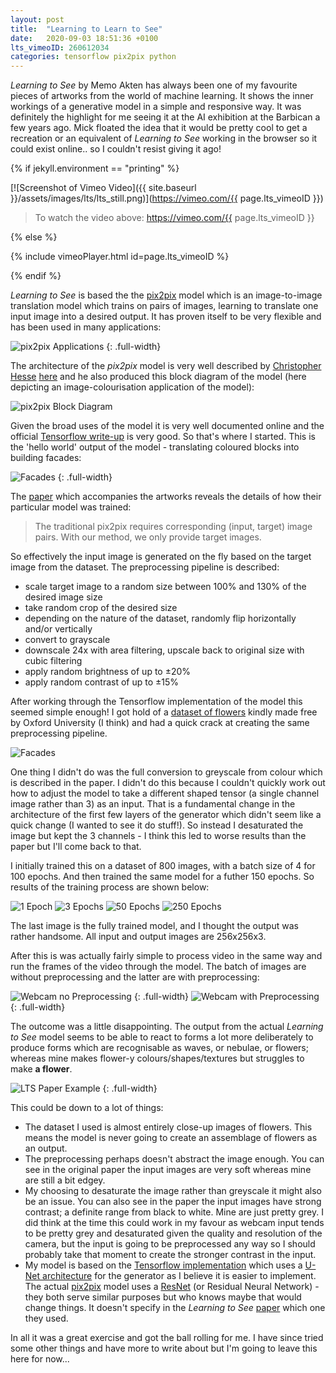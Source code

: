 ```yaml
---
layout: post
title:  "Learning to Learn to See"
date:   2020-09-03 18:51:36 +0100
lts_vimeoID: 260612034
categories: tensorflow pix2pix python
---
```


_Learning to See_ by Memo Akten has always been one of my favourite pieces of artworks from the world of machine learning. It shows the inner workings of a generative model in a simple and responsive way. It was definitely the highlight for me seeing it at the AI exhibition at the Barbican a few years ago. Mick floated the idea that it would be pretty cool to get a recreation or an equivalent of _Learning to See_ working in the browser so it could exist online.. so I couldn't resist giving it ago!

{% if jekyll.environment == "printing" %}

[![Screenshot of Vimeo Video]({{ site.baseurl }}/assets/images/lts/lts_still.png)](https://vimeo.com/{{ page.lts_vimeoID }})

> To watch the video above: https://vimeo.com/{{ page.lts_vimeoID }}

{% else %}

{% include vimeoPlayer.html id=page.lts_vimeoID %}

{% endif %}

_Learning to See_ is based the the [pix2pix][p2p] model which is an image-to-image translation model which trains on pairs of images, learning to translate one input image into a desired output. It has proven itself to be very flexible and has been used in many applications:

![pix2pix Applications](https://phillipi.github.io/pix2pix/images/teaser_v3.jpg)
{: .full-width}

The architecture of the _pix2pix_ model is very well described by [Christopher Hesse](https://twitter.com/christophrhesse) [here](https://affinelayer.com/pix2pix/) and he also produced this block diagram of the model (here depicting an image-colourisation application of the model):

![pix2pix Block Diagram]({{site.baseurl}}/assets/images/lts/pix2pix_block_diagram.png)

Given the broad uses of the model it is very well documented online and the official [Tensorflow write-up](https://www.tensorflow.org/tutorials/generative/pix2pix) is very good. So that's where I started. This is the 'hello world' output of the model - translating coloured blocks into building facades:

![Facades]({{site.baseurl}}/assets/images/lts/pix2pix_building.png)
{: .full-width}

The [paper][lts-paper] which accompanies the artworks reveals the details of how their particular model was trained:

> The traditional pix2pix requires corresponding (input, target) image pairs. With our method, we only provide target images.

So effectively the input image is generated on the fly based on the target image from the dataset. The preprocessing pipeline is described:

- scale target image to a random size between 100% and 130% of the desired image size
- take random crop of the desired size
- depending on the nature of the dataset, randomly flip horizontally and/or vertically
- convert to grayscale
- downscale 24x with area filtering, upscale back to original size with cubic filtering
- apply random brightness of up to ±20%
- apply random contrast of up to ±15%

After working through the Tensorflow implementation of the model this seemed simple enough! I got hold of a [dataset of flowers](http://www.robots.ox.ac.uk/~vgg/data/flowers/102/index.html) kindly made free by Oxford University (I think) and had a quick crack at creating the same preprocessing pipeline.

![Facades]({{site.baseurl}}/assets/images/lts/image_pairing.png)

One thing I didn't do was the full conversion to greyscale from colour which is described in the paper. I didn't do this because I couldn't quickly work out how to adjust the model to take a different shaped tensor (a single channel image rather than 3) as an input. That is a fundamental change in the architecture of the first few layers of the generator which didn't seem like a quick change (I wanted to see it do stuff!). So instead I desaturated the image but kept the 3 channels - I think this led to worse results than the paper but I'll come back to that.

I initially trained this on a dataset of 800 images, with a batch size of 4 for 100 epochs. And then trained the same model for a futher 150 epochs. So results of the training process are shown below:

![1 Epoch]({{site.baseurl}}/assets/images/lts/1_epoch_screenshot.png)
![3 Epochs]({{site.baseurl}}/assets/images/lts/3_epochs.png)
![50 Epochs]({{site.baseurl}}/assets/images/lts/50_epochs.png)
![250 Epochs]({{site.baseurl}}/assets/images/lts/250_epochs.png)

The last image is the fully trained model, and I thought the output was rather handsome. All input and output images are 256x256x3.

After this is was actually fairly simple to process video in the same way and run the frames of the video through the model. The batch of images are without preprocessing and the latter are with preprocessing:

![Webcam no Preprocessing]({{site.baseurl}}/assets/images/lts/v1_webcam.png)
{: .full-width}
![Webcam with Preprocessing]({{site.baseurl}}/assets/images/lts/v1_webcam_preprocess.png)
{: .full-width}

The outcome was a little disappointing. The output from the actual _Learning to See_ model seems to be able to react to forms a lot more deliberately to produce forms which are recognisable as waves, or nebulae, or flowers; whereas mine makes flower-y colours/shapes/textures but struggles to make __a flower__.

![LTS Paper Example]({{site.baseurl}}/assets/images/lts/paper_flowers.png)
{: .full-width}

This could be down to a lot of things:

- The dataset I used is almost entirely close-up images of flowers. This means the model is never going to create an assemblage of flowers as an output.
- The preprocessing perhaps doesn't abstract the image enough. You can see in the original paper the input images are very soft whereas mine are still a bit edgey.
- My choosing to desaturate the image rather than greyscale it might also be an issue. You can also see in the paper the input images have strong contrast; a definite range from black to white. Mine are just pretty grey. I did think at the time this could work in my favour as webcam input tends to be pretty grey and desaturated given the quality and resolution of the camera, but the input is going to be preprocessed any way so I should probably take that moment to create the stronger contrast in the input.
- My model is based on the [Tensorflow implementation](https://www.tensorflow.org/tutorials/generative/pix2pix) which uses a [U-Net architecture](https://en.wikipedia.org/wiki/U-Net) for the generator as I believe it is easier to implement. The actual [pix2pix][p2p] model uses a [ResNet](https://en.wikipedia.org/wiki/Residual_neural_network) (or Residual Neural Network) - they both serve similar purposes but who knows maybe that would change things. It doesn't specify in the _Learning to See_ [paper][lts-paper] which one they used.

In all it was a great exercise and got the ball rolling for me. I have since tried some other things and have more to write about but I'm going to leave this here for now...


<!-- IMAGES -->
[p2p]: https://phillipi.github.io/pix2pix/
[lts-paper]: https://arxiv.org/ftp/arxiv/papers/2003/2003.00902.pdf
